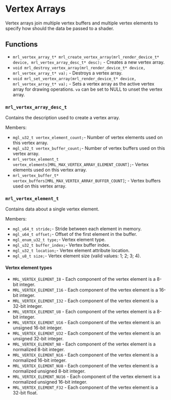 # Vertex Arrays

Vertex arrays join multiple vertex buffers and multiple vertex elements to specify how should the data be passed to a shader.

## Functions

- `mrl_vertex_array_t* mrl_create_vertex_array(mrl_render_device_t* device, mrl_vertex_array_desc_t* desc);` - Creates a new vertex array.
- `void mrl_destroy_vertex_array(mrl_render_device_t* device, mrl_vertex_array_t* va);` - Destroys a vertex array.
- `void mrl_set_vertex_array(mrl_render_device_t* device, mrl_vertex_array_t* va);` - Sets a vertex array as the active vertex array for drawing operations. `va` can be set to NULL to unset the vertex array.

### `mrl_vertex_array_desc_t`

Contains the description used to create a vertex array.

Members:

 - `mgl_u32_t vertex_element_count;`- Number of vertex elements used on this vertex array.
 - `mgl_u32_t vertex_buffer_count;`- Number of vertex buffers used on this vertex array.
 - `mrl_vertex_element_t vertex_elements[MRL_MAX_VERTEX_ARRAY_ELEMENT_COUNT];`- Vertex elements used on this vertex array.
 - `mrl_vertex_buffer_t* vertex_buffers[MRL_MAX_VERTEX_ARRAY_BUFFER_COUNT]`; - Vertex buffers used on this vertex array.
### `mrl_vertex_element_t`

Contains data about a single vertex element.

Members:

- `mgl_u64_t stride;`- Stride between each element in memory.
- `mgl_u64_t offset;`- Offset of the first element in the buffer.
- `mgl_enum_u32_t type;`- Vertex element type.
- `mgl_u32_t buffer_index;`- Vertex buffer index.
- `mgl_u32_t location;`- Vertex element attribute location.
- `mgl_u8_t size;`- Vertex element size (valid values: 1; 2; 3; 4).

#### Vertex element types

- `MRL_VERTEX_ELEMENT_I8` - Each component of the vertex element is a 8-bit integer.
- `MRL_VERTEX_ELEMENT_I16` - Each component of the vertex element is a 16-bit integer.
- `MRL_VERTEX_ELEMENT_I32` - Each component of the vertex element is a 32-bit integer.
- `MRL_VERTEX_ELEMENT_U8` - Each component of the vertex element is a 8-bit integer.
- `MRL_VERTEX_ELEMENT_U16` - Each component of the vertex element is an unsigned 16-bit integer.
- `MRL_VERTEX_ELEMENT_U32` - Each component of the vertex element is an unsigned 32-bit integer.
- `MRL_VERTEX_ELEMENT_N8` - Each component of the vertex element is a normalized 8-bit integer.
- `MRL_VERTEX_ELEMENT_N16` - Each component of the vertex element is a normalized 16-bit integer.
- `MRL_VERTEX_ELEMENT_NU8` - Each component of the vertex element is a normalized unsigned 8-bit integer.
- `MRL_VERTEX_ELEMENT_NU16` - Each component of the vertex element is a normalized unsigned 16-bit integer.
- `MRL_VERTEX_ELEMENT_F32` - Each component of the vertex element is a 32-bit float.